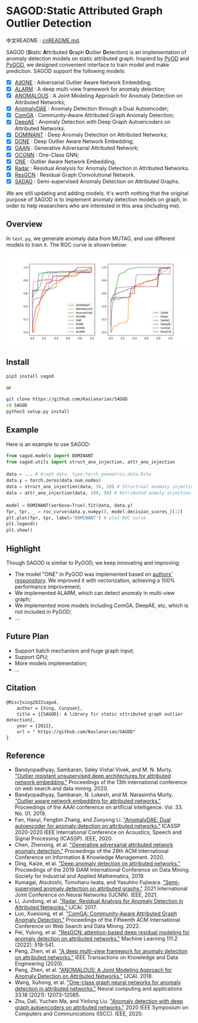 # SAGOD:Static Attributed Graph Outlier Detection

中文README : [cnREADME.md](./cnREADME.md).

SAGOD (**S**tatic **A**ttributed **G**raph **O**utlier **D**etection) is an implementation of anomaly detection models on static attributed graph. Inspierd by [PyOD](https://github.com/yzhao062/pyod) and [PyGOD](https://github.com/pygod-team/pygod), we designed convenient interface to train model and make prediction. SAGOD support the following models:

- [x] [AdONE](paper/done&adone.pdf) : Adversarial Outlier Aware Network Embedding;
- [x] [ALARM](papaer/alarm.pdf) : A deep multi-view framework for anomaly detection;
- [x] [ANOMALOUS](paper/anomalous.pdf) : A Joint Modeling Approach for Anomaly Detection on Attributed Networks;
- [x] [AnomalyDAE](paper/AnomalyDAE.pdf) : Anomaly Detection through a Dual Autoencoder;
- [x] [ComGA](paper/comga.pdf) : Community-Aware Attributed Graph Anomaly Detection;
- [x] [DeepAE](paper/deepae.pdf) : Anomaly Detection with Deep Graph Autoencoders on Attributed Networks.
- [x] [DOMINANT](paper/dominant.pdf) : Deep Anomaly Detection on Attributed Networks;
- [x] [DONE](paper/done&adone.pdf) : Deep Outlier Aware Network Embedding;
- [x] [GAAN](paper/gaan.pdf) : Generative Adversarial Attributed Network;
- [x] [OCGNN](paper/ocgnn.pdf) : One-Class GNN;
- [x] [ONE](paper/one.pdf) : Outlier Aware Network Embedding;
- [x] [Radar](paper/radar.pdf) : Residual Analysis for Anomaly Detection in Attributed Networks.
- [x] [ResGCN](paper/resgcn.pdf) : Residual Graph Convolutional Network.
- [x] [SADAG](paper/sadag.pdf) : Semi-supervised Anomaly Detection on Attributed Graphs.

We are still updating and adding models. It's worth nothing that the original purpose of SAGOD is to implement anomaly detection models on graph, in order to help researchers who are interested in this area (including me).

## Overview

In `test.py`, we generate anomaly data from MUTAG, and use different models to train it. The ROC curve is shown below:

<div align=center><img src="src/eval.png" alt="eval" width="550"/></div>

## Install

```bash
pip3 install sagod
```

or

```bash
git clone https://github.com/Kaslanarian/SAGOD
cd SAGOD
python3 setup.py install
```

## Example

Here is an example to use SAGOD:

```python
from sagod.models import DOMINANT
from sagod.utils import struct_ano_injection, attr_ano_injection

data = ... # Graph data, type:torch_geometric.data.Data
data.y = torch.zeros(data.num_nodes)
data = struct_ano_injection(data, 10, 10) # Structrual anomaly injection.
data = attr_ano_injection(data, 100, 50) # Attributed anmaly injection.

model = DOMINANT(verbose=True).fit(data, data.y)
fpr, tpr, _ = roc_curve(data.y.numpy(), model.decision_scores_)[:2]  
plt.plot(fpr, tpr, label='DOMINANT') # plot ROC curve
plt.legend()
plt.show()
```

## Highlight

Though SAGOD is similar to PyGOD, we keep innovating and improving:

- The model "ONE" in PyGOD was implemented based on [authors' responsitory](https://github.com/sambaranban/ONE). We improved it with vectorization, achieving a 100% performance improvement;
- We implemented ALARM, which can detect anomaly in multi-view graph;
- We implemented more models including ComGA, DeepAE, etc, which is not included in PyGOD;
- ...

## Future Plan

- Support batch mechanism and huge graph input;
- Support GPU;
- More models implementation;
- ...

## Citation

```
@Misc{xing2022sagod,
    author = {Xing, Cunyuan},
    title = {{SAGOD}: A library fir static sttributed graph outlier detection},
    year = {2022},
    url = " https://github.com/Kaslanarian/SAGOD"
}
```

## Reference

- Bandyopadhyay, Sambaran, Saley Vishal Vivek, and M. N. Murty. ["Outlier resistant unsupervised deep architectures for attributed network embedding."](paper/done&adone.pdf) Proceedings of the 13th international conference on web search and data mining. 2020.
- Bandyopadhyay, Sambaran, N. Lokesh, and M. Narasimha Murty. ["Outlier aware network embedding for attributed networks."](paper/one.pdf) Proceedings of the AAAI conference on artificial intelligence. Vol. 33. No. 01. 2019.
- Fan, Haoyi, Fengbin Zhang, and Zuoyong Li. ["AnomalyDAE: Dual autoencoder for anomaly detection on attributed networks."](paper/AnomalyDAE.pdf) ICASSP 2020-2020 IEEE International Conference on Acoustics, Speech and Signal Processing (ICASSP). IEEE, 2020.
- Chen, Zhenxing, et al. ["Generative adversarial attributed network anomaly detection."](paper/gaan.pdf) Proceedings of the 29th ACM International Conference on Information & Knowledge Management. 2020.
- Ding, Kaize, et al. ["Deep anomaly detection on attributed networks."](paper/dominant.pdf) Proceedings of the 2019 SIAM International Conference on Data Mining. Society for Industrial and Applied Mathematics, 2019.
- Kumagai, Atsutoshi, Tomoharu Iwata, and Yasuhiro Fujiwara. ["Semi-supervised anomaly detection on attributed graphs."](paper/sadag.pdf) 2021 International Joint Conference on Neural Networks (IJCNN). IEEE, 2021.
- Li, Jundong, et al. ["Radar: Residual Analysis for Anomaly Detection in Attributed Networks."](paper/radar.pdf) IJCAI. 2017.
- Luo, Xuexiong, et al. ["ComGA: Community-Aware Attributed Graph Anomaly Detection."](paper/comga.pdf) Proceedings of the Fifteenth ACM International Conference on Web Search and Data Mining. 2022.
- Pei, Yulong, et al. ["ResGCN: attention-based deep residual modeling for anomaly detection on attributed networks."](paper/resgcn.pdf) Machine Learning 111.2 (2022): 519-541.
- Peng, Zhen, et al. ["A deep multi-view framework for anomaly detection on attributed networks."](paper/alarm.pdf) IEEE Transactions on Knowledge and Data Engineering (2020).
- Peng, Zhen, et al. ["ANOMALOUS: A Joint Modeling Approach for Anomaly Detection on Attributed Networks."](paper/anomalous.pdf) IJCAI. 2018.
- Wang, Xuhong, et al. ["One-class graph neural networks for anomaly detection in attributed networks."](paper/ocgnn.pdf) Neural computing and applications 33.18 (2021): 12073-12085.
- Zhu, Dali, Yuchen Ma, and Yinlong Liu. ["Anomaly detection with deep graph autoencoders on attributed networks."](paper/deepae.pdf) 2020 IEEE Symposium on Computers and Communications (ISCC). IEEE, 2020.
